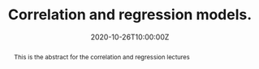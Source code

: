 ---
abstract: This is the abstract for the correlation and regression lectures
address:
  city: Richmond
  country: United States
  postcode: "23284"
  region: VA
  street: 1000 West Cary Street
all_day: false
date: "2020-10-26T10:00:00Z"
date_end: "2020-10-26T15:00:00Z"
event: Data Literacy Lecture on Correlation & Regression models.
event_url: https://us02web.zoom.us/j/86289645889?pwd=YzVBZlhPYUwydE5pNWVhTFExSlA2Zz09
featured: false
location: Center for Environmental Studies
math: false
summary: Correloation & Regression.
tags: ["lm","glm","nmle"]
keywords: ["models"]
title: Correlation and regression models.
url_code: "/code/correlation_regression.nb.html"
url_pdf: ""
url_slides: "/slides/correlation_regression.html"
url_video: "https://youtu.be/dQw4w9WgXcQ"
---